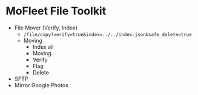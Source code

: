 # MoFleet File Toolkit

- File Mover (Verify, Index)
  - `/file/copy?verify=true&index=../../index.json&safe_delete=true`
  - Moving
    - Index all
    - Moving
    - Verify
    - Flag
    - Delete
- SFTP
- Mirror Google Photos